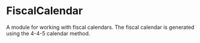 # FiscalCalendar
A module for working with fiscal calendars.
The fiscal calendar is generated using the 4-4-5 calendar method.
